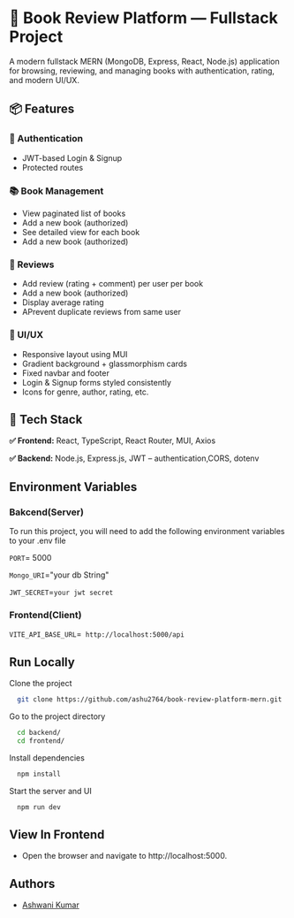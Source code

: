 
# 📘 Book Review Platform — Fullstack Project

A modern fullstack MERN (MongoDB, Express, React, Node.js) application for browsing, reviewing, and managing books with authentication, rating, and modern UI/UX.




## 📦 Features
### 🔐 Authentication
- JWT-based Login & Signup
- Protected routes

### 📚 Book Management
- View paginated list of books
- Add a new book (authorized)
- See detailed view for each book
- Add a new book (authorized)

### 🌟 Reviews
- Add review (rating + comment) per user per book
- Add a new book (authorized)
- Display average rating
- APrevent duplicate reviews from same user

### 🎨 UI/UX
- Responsive layout using MUI
- Gradient background + glassmorphism cards
- Fixed navbar and footer
- Login & Signup forms styled consistently
- Icons for genre, author, rating, etc.



## 🧱 Tech Stack

**✅ Frontend:** React, TypeScript, React Router, MUI, Axios

**✅ Backend:** Node.js, Express.js, JWT – authentication,CORS, dotenv

## Environment Variables

### Bakcend(Server)

To run this project, you will need to add the following environment variables to your .env file

`PORT`= 5000

`Mongo_URI`="your db String"

`JWT_SECRET`=`your jwt secret`

### Frontend(Client)
`VITE_API_BASE_URL`=` http://localhost:5000/api`





## Run Locally

Clone the project

```bash
  git clone https://github.com/ashu2764/book-review-platform-mern.git
```

Go to the project directory

```bash
  cd backend/
  cd frontend/
```

Install dependencies

```bash
  npm install
```

Start the server and UI

```bash
  npm run dev
```


## View In Frontend

- Open the browser and navigate to http://localhost:5000.
## Authors

- [Ashwani Kumar](https://www.github.com/ashu2764)

